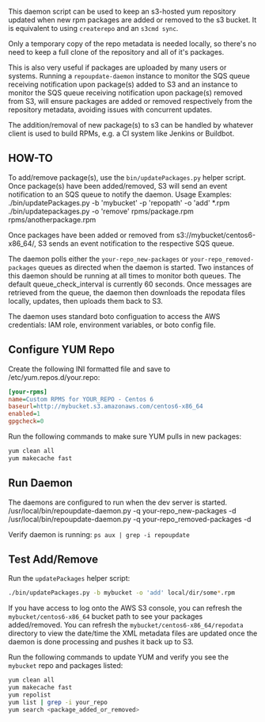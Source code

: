 This daemon script can be used to keep an s3-hosted yum repository updated
when new rpm packages are added or removed to the s3 bucket.
It is equivalent to using `createrepo` and an `s3cmd sync`.

Only a temporary copy of the repo metadata is needed locally, so there's no
need to keep a full clone of the repository and all of it's packages.

This is also very useful if packages are uploaded by many users or systems.
Running a `repoupdate-daemon` instance to monitor the SQS queue receiving
notification upon package(s) added to S3 and an instance to monitor the SQS queue
receiving notification upon package(s) removed from S3, will ensure packages
are added or removed respectively from the repository metadata, avoiding issues
with concurrent updates.

The addition/removal of new package(s) to s3 can be handled by whatever client is
used to build RPMs, e.g. a CI system like Jenkins or Buildbot.

HOW-TO
------
To add/remove package(s), use the `bin/updatePackages.py` helper script. Once package(s)
have been added/removed, S3 will send an event notification to an SQS queue to notify the daemon.
Usage Examples:
    ./bin/updatePackages.py -b 'mybucket' -p 'repopath' -o 'add' *.rpm
    ./bin/updatepackages.py -o 'remove' rpms/package.rpm rpms/anotherpackage.rpm

Once packages have been added or removed from s3://mybucket/centos6-x86_64/, S3 sends an
event notification to the respective SQS queue.

The daemon polls either the `your-repo_new-packages` or `your-repo_removed-packages` queues
as directed when the daemon is started.  Two instances of this daemon should be running at
all times to monitor both queues.  The default queue_check_interval is currently 60 seconds.
Once messages are retrieved from the queue, the daemon then downloads the repodata files locally,
updates, then uploads them back to S3.


The daemon uses standard boto configuation to access the AWS credentials: IAM
role, environment variables, or boto config file.

Configure YUM Repo
------------------
Create the following INI formatted file and save to /etc/yum.repos.d/your.repo:
```ini
[your-rpms]
name=Custom RPMS for YOUR_REPO - Centos 6
baseurl=http://mybucket.s3.amazonaws.com/centos6-x86_64
enabled=1
gpgcheck=0
```
Run the following commands to make sure YUM pulls in new packages:
```sh
yum clean all
yum makecache fast
```

Run Daemon
----------
The daemons are configured to run when the dev server is started.
    /usr/local/bin/repoupdate-daemon.py -q your-repo_new-packages -d
    /usr/local/bin/repoupdate-daemon.py -q your-repo_removed-packages -d

Verify daemon is running:
`ps aux | grep -i repoupdate`

Test Add/Remove
---------------
Run the `updatePackages` helper script:
```sh
./bin/updatePackages.py -b mybucket -o 'add' local/dir/some*.rpm
```

If you have access to log onto the AWS S3 console, you can refresh the
`mybucket/centos6-x86_64` bucket path to see your packages added/removed.
You can refresh the `mybucket/centos6-x86_64/repodata` directory to view
the date/time the XML metadata files are updated once the daemon is done
processing and pushes it back up to S3.

Run the following commands to update YUM and verify you see the `mybucket` repo
and packages listed:
```sh
yum clean all
yum makecache fast
yum repolist
yum list | grep -i your_repo
yum search <package_added_or_removed>
```


